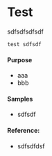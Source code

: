 # Test
sdfsdfsdfsdf
```
test sdfsdf
```


#### Purpose
- aaa
- bbb


#### Samples
- sdfsdf

#### Reference:
- sdfsdfdsf
